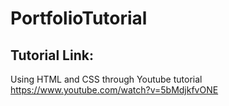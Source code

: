 # PortfolioTutorial

## Tutorial Link: 
Using HTML and CSS through Youtube tutorial
https://www.youtube.com/watch?v=5bMdjkfvONE
